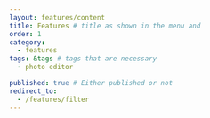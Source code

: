 ```yaml
---
layout: features/content
title: Features # title as shown in the menu and 
order: 1
category: 
  - features
tags: &tags # tags that are necessary
  - photo editor 

published: true # Either published or not 
redirect_to:
  - /features/filter
---
```

